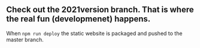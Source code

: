## Check out the 2021version branch. That is where the real fun (developmenet) happens.

When `npm run deploy` the static website is packaged and pushed to the master branch.
